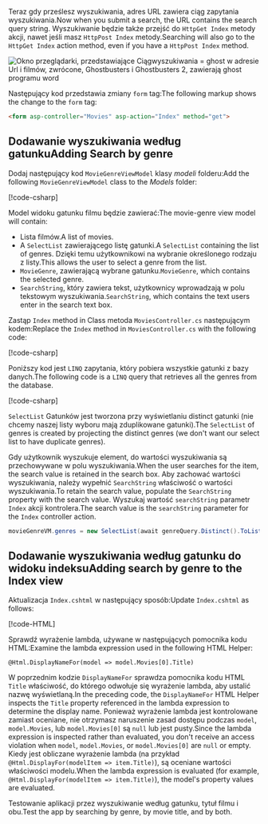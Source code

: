 <!--
[!code-html[](~/tutorials/first-mvc-app/start-mvc/sample/MvcMovie/Views/Shared/_Layout.cshtml?highlight=7,31)]


[!code-csharp[](~/tutorials/first-mvc-app/start-mvc/sample/MvcMovie/Controllers/MoviesController.cs?name=snippet_1stSearch)]

[!code-csharp[](~/tutorials/first-mvc-app/start-mvc/sample/MvcMovie/Controllers/MoviesController.cs?name=snippet_SearchNull)]

![Index view](~/tutorials/first-mvc-app/search/_static/ghost.png)


[!code-csharp[](~/tutorials/first-mvc-app/start-mvc/sample/MvcMovie/Startup.cs?highlight=5&name=snippet_1)]

--> 

<span data-ttu-id="f9f4e-101">Teraz gdy prześlesz wyszukiwania, adres URL zawiera ciąg zapytania wyszukiwania.</span><span class="sxs-lookup"><span data-stu-id="f9f4e-101">Now when you submit a search, the URL contains the search query string.</span></span> <span data-ttu-id="f9f4e-102">Wyszukiwanie będzie także przejść do `HttpGet Index` metody akcji, nawet jeśli masz `HttpPost Index` metody.</span><span class="sxs-lookup"><span data-stu-id="f9f4e-102">Searching will also go to the `HttpGet Index` action method, even if you have a `HttpPost Index` method.</span></span>

![Okno przeglądarki, przedstawiające Ciągwyszukiwania = ghost w adresie Url i filmów, zwrócone, Ghostbusters i Ghostbusters 2, zawierają ghost programu word](~/tutorials/first-mvc-app/search/_static/search_get.png)

<span data-ttu-id="f9f4e-104">Następujący kod przedstawia zmiany `form` tag:</span><span class="sxs-lookup"><span data-stu-id="f9f4e-104">The following markup shows the change to the `form` tag:</span></span>

```html
<form asp-controller="Movies" asp-action="Index" method="get">
   ```

## <a name="adding-search-by-genre"></a><span data-ttu-id="f9f4e-105">Dodawanie wyszukiwania według gatunku</span><span class="sxs-lookup"><span data-stu-id="f9f4e-105">Adding Search by genre</span></span>

<span data-ttu-id="f9f4e-106">Dodaj następujący kod `MovieGenreViewModel` klasy *modeli* folderu:</span><span class="sxs-lookup"><span data-stu-id="f9f4e-106">Add the following `MovieGenreViewModel` class to the *Models* folder:</span></span>

[!code-csharp[](~/tutorials/first-mvc-app/start-mvc/sample/MvcMovie/Models/MovieGenreViewModel.cs)]

<span data-ttu-id="f9f4e-107">Model widoku gatunku filmu będzie zawierać:</span><span class="sxs-lookup"><span data-stu-id="f9f4e-107">The movie-genre view model will contain:</span></span>

   * <span data-ttu-id="f9f4e-108">Lista filmów.</span><span class="sxs-lookup"><span data-stu-id="f9f4e-108">A list of movies.</span></span>
   * <span data-ttu-id="f9f4e-109">A `SelectList` zawierającego listę gatunki.</span><span class="sxs-lookup"><span data-stu-id="f9f4e-109">A `SelectList` containing the list of genres.</span></span> <span data-ttu-id="f9f4e-110">Dzięki temu użytkownikowi na wybranie określonego rodzaju z listy.</span><span class="sxs-lookup"><span data-stu-id="f9f4e-110">This allows the user to select a genre from the list.</span></span>
   * <span data-ttu-id="f9f4e-111">`MovieGenre`, zawierającą wybrane gatunku.</span><span class="sxs-lookup"><span data-stu-id="f9f4e-111">`MovieGenre`, which contains the selected genre.</span></span>
   * <span data-ttu-id="f9f4e-112">`SearchString`, który zawiera tekst, użytkownicy wprowadzają w polu tekstowym wyszukiwania.</span><span class="sxs-lookup"><span data-stu-id="f9f4e-112">`SearchString`, which contains the text users enter in the search text box.</span></span>

<span data-ttu-id="f9f4e-113">Zastąp `Index` method in Class metoda `MoviesController.cs` następującym kodem:</span><span class="sxs-lookup"><span data-stu-id="f9f4e-113">Replace the `Index` method in `MoviesController.cs` with the following code:</span></span>

[!code-csharp[](~/tutorials/first-mvc-app/start-mvc/sample/MvcMovie/Controllers/MoviesController.cs?name=snippet_SearchGenre)]

<span data-ttu-id="f9f4e-114">Poniższy kod jest `LINQ` zapytania, który pobiera wszystkie gatunki z bazy danych.</span><span class="sxs-lookup"><span data-stu-id="f9f4e-114">The following code is a `LINQ` query that retrieves all the genres from the database.</span></span>

[!code-csharp[](~/tutorials/first-mvc-app/start-mvc/sample/MvcMovie/Controllers/MoviesController.cs?name=snippet_LINQ)]

<span data-ttu-id="f9f4e-115">`SelectList` Gatunków jest tworzona przy wyświetlaniu distinct gatunki (nie chcemy naszej listy wyboru mają zduplikowane gatunki).</span><span class="sxs-lookup"><span data-stu-id="f9f4e-115">The `SelectList` of genres is created by projecting the distinct genres (we don't want our select list to have duplicate genres).</span></span>

<span data-ttu-id="f9f4e-116">Gdy użytkownik wyszukuje element, do wartości wyszukiwania są przechowywane w polu wyszukiwania.</span><span class="sxs-lookup"><span data-stu-id="f9f4e-116">When the user searches for the item, the search value is retained in the search box.</span></span> <span data-ttu-id="f9f4e-117">Aby zachować wartości wyszukiwania, należy wypełnić `SearchString` właściwość o wartości wyszukiwania.</span><span class="sxs-lookup"><span data-stu-id="f9f4e-117">To retain the search value,  populate the `SearchString` property with the search value.</span></span> <span data-ttu-id="f9f4e-118">Wyszukaj wartość `searchString` parametr `Index` akcji kontrolera.</span><span class="sxs-lookup"><span data-stu-id="f9f4e-118">The search value is the `searchString` parameter for the `Index` controller action.</span></span>

```csharp
movieGenreVM.genres = new SelectList(await genreQuery.Distinct().ToListAsync())
```

## <a name="adding-search-by-genre-to-the-index-view"></a><span data-ttu-id="f9f4e-119">Dodawanie wyszukiwania według gatunku do widoku indeksu</span><span class="sxs-lookup"><span data-stu-id="f9f4e-119">Adding search by genre to the Index view</span></span>

<span data-ttu-id="f9f4e-120">Aktualizacja `Index.cshtml` w następujący sposób:</span><span class="sxs-lookup"><span data-stu-id="f9f4e-120">Update `Index.cshtml` as follows:</span></span>

[!code-HTML[](~/tutorials/first-mvc-app/start-mvc/sample/MvcMovie/Views/Movies/IndexFormGenreNoRating.cshtml?highlight=1,15,16,17,28,31,34,37,43)]

<span data-ttu-id="f9f4e-121">Sprawdź wyrażenie lambda, używane w następujących pomocnika kodu HTML:</span><span class="sxs-lookup"><span data-stu-id="f9f4e-121">Examine the lambda expression used in the following HTML Helper:</span></span>

`@Html.DisplayNameFor(model => model.Movies[0].Title)`
 
<span data-ttu-id="f9f4e-122">W poprzednim kodzie `DisplayNameFor` sprawdza pomocnika kodu HTML `Title` właściwość, do którego odwołuje się wyrażenie lambda, aby ustalić nazwę wyświetlaną.</span><span class="sxs-lookup"><span data-stu-id="f9f4e-122">In the preceding code, the `DisplayNameFor` HTML Helper inspects the `Title` property referenced in the lambda expression to determine the display name.</span></span> <span data-ttu-id="f9f4e-123">Ponieważ wyrażenie lambda jest kontrolowane zamiast oceniane, nie otrzymasz naruszenie zasad dostępu podczas `model`, `model.Movies`, lub `model.Movies[0]` są `null` lub jest pusty.</span><span class="sxs-lookup"><span data-stu-id="f9f4e-123">Since the lambda expression is inspected rather than evaluated, you don't receive an access violation when `model`, `model.Movies`, or `model.Movies[0]` are `null` or empty.</span></span> <span data-ttu-id="f9f4e-124">Kiedy jest obliczane wyrażenie lambda (na przykład `@Html.DisplayFor(modelItem => item.Title)`), są oceniane wartości właściwości modelu.</span><span class="sxs-lookup"><span data-stu-id="f9f4e-124">When the lambda expression is evaluated (for example, `@Html.DisplayFor(modelItem => item.Title)`), the model's property values are evaluated.</span></span>

<span data-ttu-id="f9f4e-125">Testowanie aplikacji przez wyszukiwanie według gatunku, tytuł filmu i obu.</span><span class="sxs-lookup"><span data-stu-id="f9f4e-125">Test the app by searching by genre, by movie title, and by both.</span></span>
